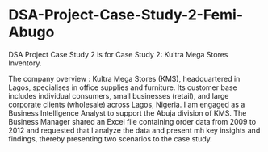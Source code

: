 # DSA-Project-Case-Study-2-Femi-Abugo
DSA Project Case Study 2 is for Case Study 2: Kultra Mega Stores Inventory.

The company overview : Kultra Mega Stores (KMS), headquartered in Lagos, specialises in office supplies and
furniture. Its customer base includes individual consumers, small businesses (retail), and
large corporate clients (wholesale) across Lagos, Nigeria.
I am engaged as a Business Intelligence Analyst to support the Abuja division of
KMS. The Business Manager shared an Excel file containing order data from 2009 to
2012 and requested that I analyze the data and present mh key insights and
findings, thereby presenting two scenarios to the case study.

